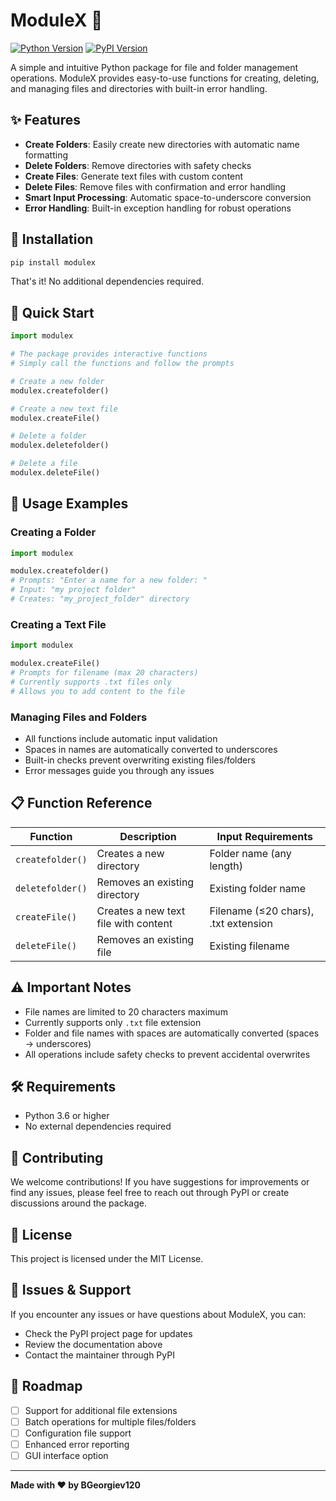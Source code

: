 # ModuleX 📁

[![Python Version](https://img.shields.io/badge/python-3.6%2B-blue.svg)](https://python.org)
[![PyPI Version](https://img.shields.io/pypi/v/modulex.svg)](https://pypi.org/project/modulex/)

A simple and intuitive Python package for file and folder management operations. ModuleX provides easy-to-use functions for creating, deleting, and managing files and directories with built-in error handling.

## ✨ Features

-   **Create Folders**: Easily create new directories with automatic name formatting
-   **Delete Folders**: Remove directories with safety checks
-   **Create Files**: Generate text files with custom content
-   **Delete Files**: Remove files with confirmation and error handling
-   **Smart Input Processing**: Automatic space-to-underscore conversion
-   **Error Handling**: Built-in exception handling for robust operations

## 🚀 Installation

```bash
pip install modulex
```

That's it! No additional dependencies required.

## 📖 Quick Start

```python
import modulex

# The package provides interactive functions
# Simply call the functions and follow the prompts

# Create a new folder
modulex.createfolder()

# Create a new text file
modulex.createFile()

# Delete a folder
modulex.deletefolder()

# Delete a file
modulex.deleteFile()
```

## 🎯 Usage Examples

### Creating a Folder

```python
import modulex

modulex.createfolder()
# Prompts: "Enter a name for a new folder: "
# Input: "my project folder"
# Creates: "my_project_folder" directory
```

### Creating a Text File

```python
import modulex

modulex.createFile()
# Prompts for filename (max 20 characters)
# Currently supports .txt files only
# Allows you to add content to the file
```

### Managing Files and Folders

-   All functions include automatic input validation
-   Spaces in names are automatically converted to underscores
-   Built-in checks prevent overwriting existing files/folders
-   Error messages guide you through any issues

## 📋 Function Reference

| Function         | Description                          | Input Requirements                   |
| ---------------- | ------------------------------------ | ------------------------------------ |
| `createfolder()` | Creates a new directory              | Folder name (any length)             |
| `deletefolder()` | Removes an existing directory        | Existing folder name                 |
| `createFile()`   | Creates a new text file with content | Filename (≤20 chars), .txt extension |
| `deleteFile()`   | Removes an existing file             | Existing filename                    |

## ⚠️ Important Notes

-   File names are limited to 20 characters maximum
-   Currently supports only `.txt` file extension
-   Folder and file names with spaces are automatically converted (spaces → underscores)
-   All operations include safety checks to prevent accidental overwrites

## 🛠️ Requirements

-   Python 3.6 or higher
-   No external dependencies required

## 🤝 Contributing

We welcome contributions! If you have suggestions for improvements or find any issues, please feel free to reach out through PyPI or create discussions around the package.

## 📝 License

This project is licensed under the MIT License.

## 🐛 Issues & Support

If you encounter any issues or have questions about ModuleX, you can:

-   Check the PyPI project page for updates
-   Review the documentation above
-   Contact the maintainer through PyPI

## 🚧 Roadmap

-   [ ] Support for additional file extensions
-   [ ] Batch operations for multiple files/folders
-   [ ] Configuration file support
-   [ ] Enhanced error reporting
-   [ ] GUI interface option

---

**Made with ❤️ by BGeorgiev120**
